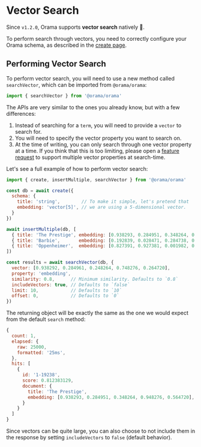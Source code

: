 # Vector Search

Since `v1.2.0`, Orama supports **vector search** natively 🎉.

To perform search through vectors, you need to correctly configure your Orama schema, as described in the [create page](/open-source/usage/create).

## Performing Vector Search

To perform vector search, you will need to use a new method called `searchVector`, which can be imported from `@orama/orama`:

```js copy
import { searchVector } from '@orama/orama'
```

The APIs are very similar to the ones you already know, but with a few differences:

1. Instead of searching for a `term`, you will need to provide a `vector` to search for.
2. You will need to specify the vector property you want to search on.
3. At the time of writing, you can only search through one vector property at a time. If you think that this is too limiting, please open a [feature request](https://github.com/oramasearch/orama/issues/new?assignees=&labels=&projects=&template=feature_request.md&title=) to support multiple vector properties at search-time.

Let's see a full example of how to perform vector search:

```js copy
import { create, insertMultiple, searchVector } from '@orama/orama'

const db = await create({
  schema: {
    title: 'string',        // To make it simple, let's pretend that
    embedding: 'vector[5]', // we are using a 5-dimensional vector.
  }
})

await insertMultiple(db, [
  { title: 'The Prestige', embedding: [0.938293, 0.284951, 0.348264, 0.948276, 0.564720] },
  { title: 'Barbie',       embedding: [0.192839, 0.028471, 0.284738, 0.937463, 0.092827] },
  { title: 'Oppenheimer',  embedding: [0.827391, 0.927381, 0.001982, 0.983821, 0.294841] },
])

const results = await searchVector(db, {
  vector: [0.938292, 0.284961, 0.248264, 0.748276, 0.264720],
  property: 'embedding',
  similarity: 0.8,      // Minimum similarity. Defaults to `0.8`
  includeVectors: true, // Defaults to `false`
  limit: 10,            // Defaults to `10`
  offset: 0,            // Defaults to `0`
})
```

The returning object will be exactly the same as the one we would expect from the default `search` method:

```js
{
  count: 1,
  elapsed: {
    raw: 25000,
    formatted: '25ms',
  },
  hits: [
    {
      id: '1-19238',
      score: 0.812383129,
      document: {
        title: 'The Prestige',
        embedding: [0.938293, 0.284951, 0.348264, 0.948276, 0.564720],
      }
    }
  ]
}
```

Since vectors can be quite large, you can also choose to not include them in the response by setting `includeVectors` to `false` (default behavior).